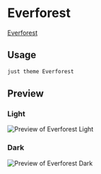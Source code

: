 # Everforest

[Everforest](#)

## Usage

```bash
just theme Everforest
```

## Preview

### Light

![Preview of Everforest Light](preview-light.png)

### Dark

![Preview of Everforest Dark](preview-dark.png)
